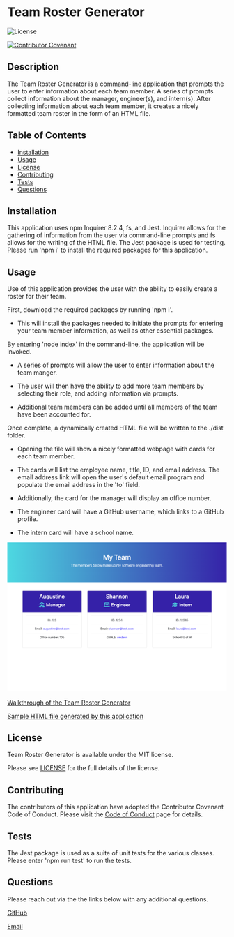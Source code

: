 
# Team Roster Generator

![License](https://img.shields.io/badge/license-MIT-blue.svg)

[![Contributor Covenant](https://img.shields.io/badge/Contributor%20Covenant-2.1-4baaaa.svg)](code_of_conduct.md)

## Description

The Team Roster Generator is a command-line application that prompts the user to enter information about each team member. A series of prompts collect information about the manager, engineer(s), and intern(s). After collecting information about each team member, it creates a nicely formatted team roster in the form of an HTML file. 

## Table of Contents

- [Installation](#installation)
- [Usage](#usage)
- [License](#license)
- [Contributing](#contributing)
- [Tests](#tests)
- [Questions](#questions)

## Installation 

This application uses npm Inquirer 8.2.4, fs, and Jest. Inquirer allows for the gathering of information from the user via command-line prompts and fs allows for the writing of the HTML file. The Jest package is used for testing. Please run 'npm i' to install the required packages for this application.

## Usage 

Use of this application provides the user with the ability to easily create a roster for their team.

First, download the required packages by running 'npm i'.

* This will install the packages needed to initiate the prompts for entering your team member information, as well as other essential packages.

By entering 'node index' in the command-line, the application will be invoked.

* A series of prompts will allow the user to enter information about the team manger.

* The user will then have the ability to add more team members by selecting their role, and adding information via prompts.

* Additional team members can be added until all members of the team have been accounted for.

Once complete, a dynamically created HTML file will be written to the ./dist folder.

* Opening the file will show a nicely formatted webpage with cards for each team member.

* The cards will list the employee name, title, ID, and email address. The email address link will open the user's default email program and populate the email address in the 'to' field.

* Additionally, the card for the manager will display an office number. 

* The engineer card will have a GitHub username, which links to a GitHub profile. 

* The intern card will have a school name.

![Sample HTML file screenshot](./assets/sample-html-screenshot.png)

[Walkthrough of the Team Roster Generator](https://drive.google.com/file/d/1l__u6dmc67J-G2aO0Ilu-7XdHAw4gZmD/view)

[Sample HTML file generated by this application](./dist/index.html)

## License 

Team Roster Generator is available under the MIT license.

Please see [LICENSE](./LICENSE) for the full details of the license.

## Contributing 

The contributors of this application have adopted the Contributor Covenant Code of Conduct. Please visit the [Code of Conduct](./CODE_OF_CONDUCT) page for details.

## Tests 

The Jest package is used as a suite of unit tests for the various classes. Please enter 'npm run test' to run the tests. 

## Questions 

Please reach out via the the links below with any additional questions. 

[GitHub](https://github.com/smdann)

[Email](mailto:smdann17@gmail.com)

